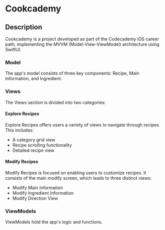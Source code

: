 # Cookcademy

## Description
Cookcademy is a project developed as part of the Codecademy iOS career path, implementing the MVVM (Model-View-ViewModel) architecture using SwiftUI.

### Model 
The app's model consists of three key components: Recipe, Main Information, and Ingredient.

### Views
The Views section is divided into two categories:

#### Explore Recipes

Explore Recipes offers users a variety of views to navigate through recipes. This includes:

- A category grid view
- Recipe scrolling functionality
- Detailed recipe view

#### Modify Recipes

Modify Recipes is focused on enabling users to customize recipes. It consists of the main modify screen, which leads to three distinct views:

- Modify Main Information
- Modify Ingredient Information
- Modify Direction View

### ViewModels

ViewModels hold the app's logic and functions.
  
